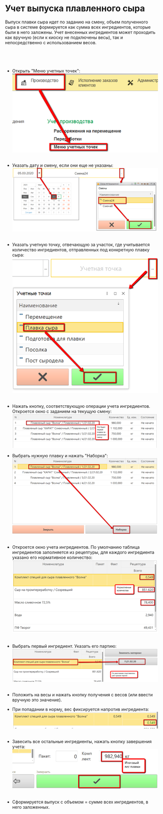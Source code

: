 # Учет выпуска плавленного сыра


Выпуск плавки сыра идет по заданию на смену, объем полученного сыра в
системе формируется как сумма всех ингредиентов, которые были в него
заложены. Учет внесенных ингредиентов может проходить как вручную (если
к киоску не подключены весы), так и непосредственно с использованием
весов.

 

 

-   Открыть "Меню учетных точек":  
    ![](AccountingProcessedCheese.assets/drex_uchet_vypuska_plavlennogo_syra_custom.png)
     
-   Указать дату и смену, если они еще не указаны:  
    ![](AccountingProcessedCheese.assets/drex_uchet_vypuska_plavlennogo_syra_custom_2.png)
     
-   Указать учетную точку, отвечающую за участок, где учитывается
    количество ингредиентов, отправленных под конкретную плавку сыра:  
    ![](AccountingProcessedCheese.assets/drex_uchet_vypuska_plavlennogo_syra_custom_3.png)
     
-   Нажать кнопку, соответствующую операции учета ингредиентов.
    Откроется окно с заданием на текущую смену:  
    ![](AccountingProcessedCheese.assets/drex_uchet_vypuska_plavlennogo_syra_custom_4.png)
    
-   Выбрать нужную плавку и нажать "Наборка":   
    ![](AccountingProcessedCheese.assets/drex_uchet_vypuska_plavlennogo_syra_custom_5.png)
 
-   Откроется окно учета ингредиентов. По умолчанию таблица ингредиентов
    заполняется из рецептуры, для каждого ингредиента указано его
    нормативное количество:    
    ![](AccountingProcessedCheese.assets/drex_uchet_vypuska_plavlennogo_syra_custom_6.png)
     
-   Выбрать первый ингредиент. Указать его партию:  
    ![](AccountingProcessedCheese.assets/drex_uchet_vypuska_plavlennogo_syra_custom_7.png)
     
-   Положить на весы и нажать кнопку получения с весов (или ввести
    вручную это значение).
    
-   При попадании в норму, вес фиксируется напротив ингредиента:  
    ![](AccountingProcessedCheese.assets/drex_uchet_vypuska_plavlennogo_syra_custom_8.png)
     
-   Завесить все остальные ингредиенты, нажать кнопку завершения учета:  
    ![](AccountingProcessedCheese.assets/drex_uchet_vypuska_plavlennogo_syra_custom_9.png)
     
-   Сформируется выпуск с объемом = сумме всех ингредиентов, в него
    заложенных.
     

